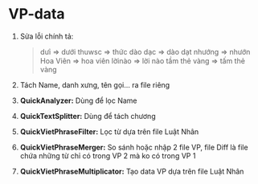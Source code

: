 # VP-data

1. Sửa lỗi chính tả:
    >dưۛi => dưới
    >thuwsc => thức
    >dào dạc => dào dạt
    >nhướng => nhướn
    >Hoa Viên => hoa viên
    >lờinào => lời nào
    >tầm thẻ vàng => tấm thẻ vàng

2. Tách Name, danh xưng, tên gọi... ra file riêng

3. **QuickAnalyzer:** Dùng để lọc Name

4. **QuickTextSplitter:** Dùng để tách chương

5. **QuickVietPhraseFilter:** Lọc từ dựa trên file Luật Nhân

6. **QuickVietPhraseMerger:** So sánh hoặc nhập 2 file VP, file Diff là file chứa những từ chỉ có trong VP 2 mà ko có trong VP 1

7. **QuickVietPhraseMultiplicator:** Tạo data VP dựa trên file Luật Nhân
